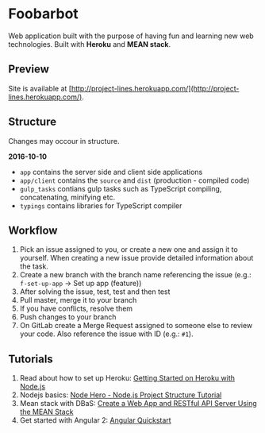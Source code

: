 # Foobarbot

Web application built with the purpose of having fun and learning new web technologies. Built with **Heroku** and **MEAN stack**.

## Preview

Site is available at [http://project-lines.herokuapp.com/](http://project-lines.herokuapp.com/).

## Structure

Changes may occour in structure.

**2016-10-10**

  - `app` contains the server side and client side applications
  - `app/client` contains the `source` and `dist` (production - compiled code)
  - `gulp_tasks` contians gulp tasks such as TypeScript compiling, concatenating, minifying etc.
  - `typings` contains libraries for TypeScript compiler

## Workflow

  1. Pick an issue assigned to you, or create a new one and assign it to yourself. When creating a new issue provide detailed information about the task.
  2. Create a new branch with the branch name referencing the issue (e.g.: `f-set-up-app` -> Set up app (feature))
  3. After solving the issue, test, test and then test
  4. Pull master, merge it to your branch
  5. If you have conflicts, resolve them
  6. Push changes to your branch
  5. On GitLab create a Merge Request assigned to someone else to review your code. Also reference the issue with ID (e.g.: `#1`).

## Tutorials

  1. Read about how to set up Heroku: [Getting Started on Heroku with Node.js](https://devcenter.heroku.com/articles/getting-started-with-nodejs#introduction)
  2. Nodejs basics: [Node Hero - Node.js Project Structure Tutorial](https://blog.risingstack.com/node-hero-node-js-project-structure-tutorial/)
  3. Mean stack with DBaS: [Create a Web App and RESTful API Server Using the MEAN Stack](https://devcenter.heroku.com/articles/mean-apps-restful-api)
  4. Get started with Angular 2: [Angular Quickstart](https://angular.io/docs/ts/latest/quickstart.html#!#create-and-configure)